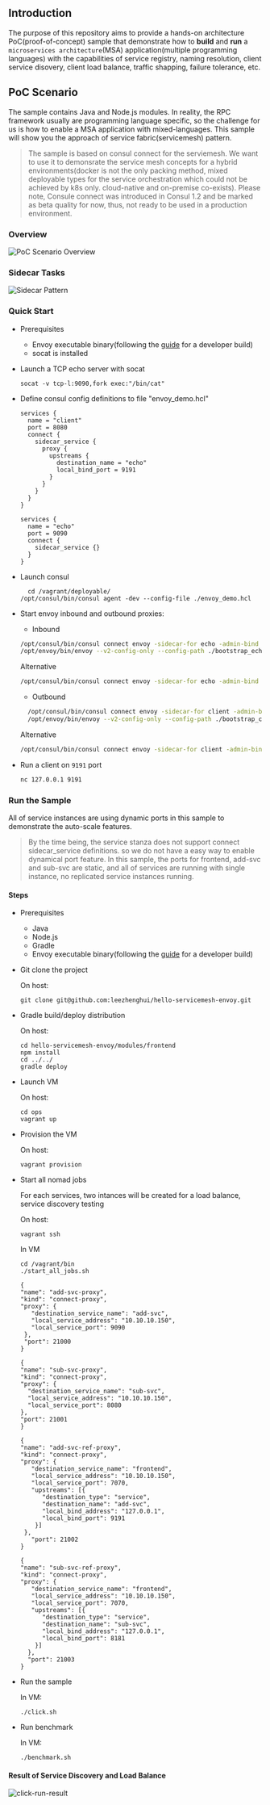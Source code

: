 ## Introduction

The purpose of this repository aims to provide a hands-on architecture PoC(proof-of-concept) sample that demonstrate how to **build** and **run** a `microservices architecture`(MSA) application(multiple programming languages) with the capabilities of service registry, naming resolution, client service disovery, client load balance, traffic shapping, failure tolerance, etc. 

## PoC Scenario 

The sample contains Java and Node.js modules. In reality, the RPC framework usually are programming language specific, so the challenge for us is how to enable a MSA application with mixed-languages. This sample will show you the approach of service fabric(servicemesh) pattern.

>
> The sample is based on consul connect for the serviemesh. We want to use it to demonsrate the service mesh concepts for a hybrid environments(docker is not the only packing method, mixed deployable types for the service orchestration which could not be achieved by k8s only. cloud-native and on-premise co-exists). Please note, Consule connect was introduced in Consul 1.2 and be marked as beta quality for now, thus, not ready to be used in a production environment.

### Overview

![PoC Scenario Overview](./docs/architecture-servicemesh-envoy-components.png)

### Sidecar Tasks 

![Sidecar Pattern](./docs/architecture-sidecar-proxy-with-taskgroup.png)

### Quick Start

- Prerequisites 
  - Envoy executable binary(following the [guide](https://github.com/envoyproxy/envoy/tree/master/ci) for a developer build)
  - socat is installed

- Launch a TCP echo server with socat

  ```
  socat -v tcp-l:9090,fork exec:"/bin/cat"
  ```

- Define consul config definitions to file "envoy\_demo.hcl"
  ```
  services {
    name = "client"
    port = 8080
    connect {
      sidecar_service {
        proxy {
          upstreams {
            destination_name = "echo"
            local_bind_port = 9191
          }
        }
      }
    }
  }
  
  services {
    name = "echo"
    port = 9090
    connect {
      sidecar_service {}
    }
  }
  ```

- Launch consul
  ```shell
	cd /vagrant/deployable/
  /opt/consul/bin/consul agent -dev --config-file ./envoy_demo.hcl
  ```
- Start envoy inbound and outbound proxies:

  - Inbound

  ```bash
  /opt/consul/bin/consul connect envoy -sidecar-for echo -admin-bind localhost:19000 -bootstrap > ./bootstrap_echo.json 
  /opt/envoy/bin/envoy --v2-config-only --config-path ./bootstrap_echo.json --disable-hot-restart -l debug
  ```

  Alternative	

  ```bash
  /opt/consul/bin/consul connect envoy -sidecar-for echo -admin-bind localhost:19000 -envoy-binary=/opt/envoy/bin/envoy -- -l debug
  ```

	- Outbound

  ```bash
	/opt/consul/bin/consul connect envoy -sidecar-for client -admin-bind localhost:19001 -bootstrap > ./bootstrap_client.json
	/opt/envoy/bin/envoy --v2-config-only --config-path ./bootstrap_client.json --disable-hot-restart -l debug
	```
  
	Alternative	

	```bash
	/opt/consul/bin/consul connect envoy -sidecar-for client -admin-bind localhost:19001 -envoy-binary=/opt/envoy/bin/envoy -- -l debug
	```

- Run a client on `9191` port

  ```bash
  nc 127.0.0.1 9191
  ```

### Run the Sample 

All of service instances are using dynamic ports in this sample to demonstrate the auto-scale features. 

> 
> By the time being, the service stanza does not support connect sidecar\_service definitions. so we do not have a easy way to enable dynamical port feature. In this sample, the ports for frontend, add-svc and sub-svc are static, and all of services are running with single instance, no replicated service instances running.

#### Steps

- Prerequisites 
  - Java
  - Node.js
  - Gradle
  - Envoy executable binary(following the [guide](https://github.com/envoyproxy/envoy/tree/master/ci) for a developer build)

- Git clone the project

	On host:
  ```shell
  git clone git@github.com:leezhenghui/hello-servicemesh-envoy.git
  ```

- Gradle build/deploy distribution
  
  On host:
  ```shell
  cd hello-servicemesh-envoy/modules/frontend
  npm install
  cd ../../
  gradle deploy 
  ```

- Launch VM 
  
	On host:
	```shell
	cd ops
	vagrant up
  ```

- Provision the VM 
  
	On host:
	```shell
	vagrant provision 
  ```

- Start all nomad jobs 

  For each services, two intances will be created for a load balance, service discovery testing
  
	On host:

	```shell
  vagrant ssh
  ```

	In VM
	```shell
  cd /vagrant/bin
	./start_all_jobs.sh
	```

	```
  {
    "name": "add-svc-proxy",
    "kind": "connect-proxy",
    "proxy": {
       "destination_service_name": "add-svc",
       "local_service_address": "10.10.10.150",
       "local_service_port": 9090
     },
     "port": 21000
  }
	```

	```
  {
    "name": "sub-svc-proxy",
    "kind": "connect-proxy",
    "proxy": {
      "destination_service_name": "sub-svc",
      "local_service_address": "10.10.10.150",
      "local_service_port": 8080
    },
    "port": 21001
  }
	```

	```
  {
    "name": "add-svc-ref-proxy",
    "kind": "connect-proxy",
    "proxy": {
       "destination_service_name": "frontend",
       "local_service_address": "10.10.10.150",
       "local_service_port": 7070,
       "upstreams": [{
          "destination_type": "service",
          "destination_name": "add-svc",
          "local_bind_address": "127.0.0.1",
          "local_bind_port": 9191
        }]
     },
	   "port": 21002
  }
	```

	```
	{
    "name": "sub-svc-ref-proxy",
    "kind": "connect-proxy",
    "proxy": {
       "destination_service_name": "frontend",
       "local_service_address": "10.10.10.150",
       "local_service_port": 7070,
       "upstreams": [{
          "destination_type": "service",
          "destination_name": "sub-svc",
          "local_bind_address": "127.0.0.1",
          "local_bind_port": 8181
        }]
      },
      "port": 21003
	}
	```

- Run the sample 

  In VM:
	```shell
	./click.sh
  ```

- Run benchmark 

  In VM:
	```shell
	./benchmark.sh
  ```

#### Result of Service Discovery and Load Balance

![click-run-result](./docs/click-run-result.png)
